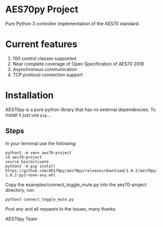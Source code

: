 AES70py Project
==========

Pure Python 3 controller implementation of the AES70 standard.

Current features
==============

1. 100 control classes supported
2. Near complete coverage of Open Specification of AES70 2018
3. Asynchronous communication
4. TCP protocol connection support

Installation
============

AES70py is a pure python library that has no external dependencies. To install it just use `pip`...

## Steps
In your terminal use the following:

```
python3 -m venv aes70-project
cd aes70-project
source bin/activate
python3 -m pip install https://github.com/AES70py/aes70py/releases/download/1.0.2/aes70py-1.0.2-py3-none-any.whl
```
Copy the examples/connect_toggle_mute.py into the aes70-project directory, run:

```
python3 connect_toggle_mute.py
```

Post any and all requests to the issues, many thanks.

AES70py Team